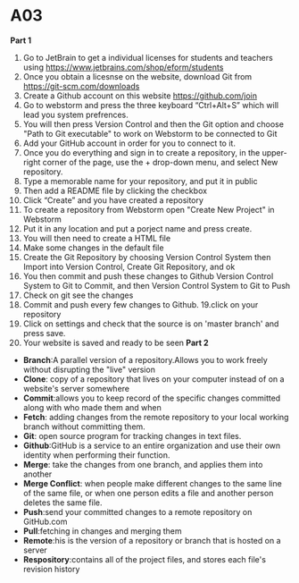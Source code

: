 # A03
**Part 1**
1. Go to JetBrain to get a individual licenses for students and teachers using https://www.jetbrains.com/shop/eform/students
2. Once you obtain a licesnse on the website, download Git from https://git-scm.com/downloads  
3. Create a Github account on this website https://github.com/join
4. Go to webstorm and press the three keyboard “Ctrl+Alt+S” which will lead you system prefrences.
5. You will then press Version Control and then the Git option and choose "Path to Git executable" to work on Webstorm to be connected to Git
6. Add your GitHub account in order for you to connect to it.
7. Once you do everything and sign in to create a  repository, in the upper-right corner of the page, use the + drop-down menu, and select New repository.
8. Type a memorable name for your repository, and put it in public
9. Then add a README file by clicking the checkbox
10. Click “Create” and you have created a repository
11. To create a repository from Webstorm open "Create New Project" in Webstorm
12. Put it in any location and put a porject name and press create.
13. You will then need to create a HTML file
14. Make some changes in the default file
15. Create the Git Repository by choosing Version Control System then Import into Version Control, Create Git Repository, and ok
16. You then commit and push these changes to Github Version Control System to Git to Commit, and then Version Control System to Git to Push
17. Check on git see the changes
18. Commit and push every few changes to Github.
19.click on your repository
20. Click on settings and check that the source is on 'master branch' and press save.
21. Your website is saved and ready to be seen
**Part 2**
- **Branch**:A parallel version of a repository.Allows you to work freely without disrupting the "live" version
- **Clone**: copy of a repository that lives on your computer instead of on a website's server somewhere
- **Commit**:allows you to keep record of the specific changes committed along with who made them and when
- **Fetch**: adding changes from the remote repository to your local working branch without committing them.
- **Git**: open source program for tracking changes in text files.
- **Github**:GitHub is a service to an entire organization and use their own identity when performing their function.
- **Merge**: take the changes from one branch, and applies them into another
- **Merge Conflict**: when people make different changes to the same line of the same file, or when one person edits a file and another person deletes the same file. 
- **Push**:send your committed changes to a remote repository on GitHub.com
- **Pull**:fetching in changes and merging them
- **Remote**:his is the version of a repository or branch that is hosted on a server
- **Respository**:contains all of the project files, and stores each file's revision history
